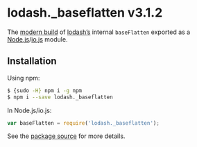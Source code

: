 # lodash._baseflatten v3.1.2

The [modern build](https://github.com/lodash/lodash/wiki/Build-Differences) of [lodash’s](https://lodash.com/) internal `baseFlatten` exported as a [Node.js](http://nodejs.org/)/[io.js](https://iojs.org/) module.

## Installation

Using npm:

```bash
$ {sudo -H} npm i -g npm
$ npm i --save lodash._baseflatten
```

In Node.js/io.js:

```js
var baseFlatten = require('lodash._baseflatten');
```

See the [package source](https://github.com/lodash/lodash/blob/3.1.2-npm-packages/lodash._baseflatten) for more details.
